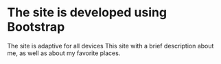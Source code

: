 # The site is developed using Bootstrap
The site is adaptive for all devices
This site with a brief description about me, as well as about my favorite places.

